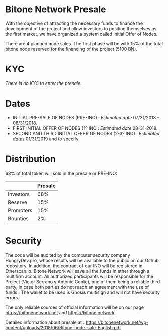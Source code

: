 # Bitone Network Presale

With the objective of attracting the necessary funds to finance the
development of the project and allow investors to position themselves as the
first market, we have organized a system called Initial Offer of Nodes. 

There are 4 planned node sales. The first phase will be with 15% of the total bitone node reserved for the
financing of the project (5100 BN). 

# KYC 

_There is no KYC to enter the presale._

# Dates

-  INITIAL PRE-SALE OF NODES (PRE-INO) : _Estimated date_ 07/31/2018 - 08/31/2018.
-  FIRST INITIAL OFFER OF NODES (1º INO : _Estimated date_ 08-31-2018.
-  SECOND AND THIRD INITIAL OFFER OF NODES (2-3º INO) : _Estimated dates_ 01/31/2019 and to specify

# Distribution

68% of total token will sold in the presale or PRE-INO: 

|                   | Presale |
|-------------------|---------|
| Investors         | 68%     |
| Reserve           | 15%     |
| Promoters         | 15%     |
| Bounties          | 2%      |


# Security

The code will be audited by the computer security company HungryDev.pro, whose
results will be available to the public on our Github repository. In addition, the
contract of our INO will be registered in Etherscan.io. Bitone Network will save
all the funds in ether through a multifirm account. All authorized participants will
be responsible for the Project (Victor Serrano y Antonio Conte), one of them
being a reliable third party, in case both parties do not reach an agreement with
the use of funds.. The wallet to be used is Gnosis multisign and will not have
security errors.

 The only reliable sources of official information will be on our
page https://bitonenetwork.net and https://bitone.network.


Detailed information about presale at : https://bitonenetwork.net/wp-content/uploads/2018/06/Bitone-node-sale-English.pdf
